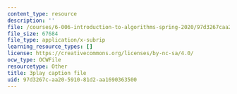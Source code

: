 ```yaml
---
content_type: resource
description: ''
file: /courses/6-006-introduction-to-algorithms-spring-2020/97d3267caa20591081d2aa1690363500_2NMtS1ecb3o.vtt
file_size: 67684
file_type: application/x-subrip
learning_resource_types: []
license: https://creativecommons.org/licenses/by-nc-sa/4.0/
ocw_type: OCWFile
resourcetype: Other
title: 3play caption file
uid: 97d3267c-aa20-5910-81d2-aa1690363500
---
```

